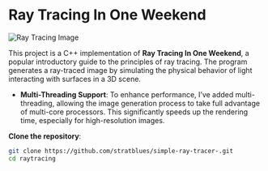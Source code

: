 # Ray Tracing In One Weekend

![Ray Tracing Image](https://github.com/user-attachments/assets/24a5df87-d639-48d6-9941-4d013d0454d6)

This project is a C++ implementation of **Ray Tracing In One Weekend**, a popular introductory guide to the principles of ray tracing. The program generates a ray-traced image by simulating the physical behavior of light interacting with surfaces in a 3D scene.

- **Multi-Threading Support**: To enhance performance, I’ve added multi-threading, allowing the image generation process to take full advantage of multi-core processors. This significantly speeds up the rendering time, especially for high-resolution images.



 **Clone the repository**:
   ```bash
   git clone https://github.com/stratblues/simple-ray-tracer-.git
   cd raytracing

